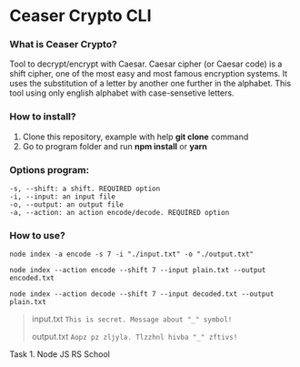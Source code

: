 # Ceaser Crypto CLI
### What is Ceaser Crypto?
Tool to decrypt/encrypt with Caesar. Caesar cipher (or Caesar code) is a shift cipher, one of the most easy and most famous encryption systems. It uses the substitution of a letter by another one further in the alphabet.
This tool using only english alphabet with case-sensetive letters.

### How to install?
1. Clone this repository, example with help **git clone** command
2. Go to program folder and run **npm install** or **yarn** 

### Options program:

```
-s, --shift: a shift. REQUIRED option
-i, --input: an input file
-o, --output: an output file
-a, --action: an action encode/decode. REQUIRED option
```

### How to use?

```
node index -a encode -s 7 -i "./input.txt" -o "./output.txt"
```

```
node index --action encode --shift 7 --input plain.txt --output encoded.txt
```

```
node index --action decode --shift 7 --input decoded.txt --output plain.txt
```

> input.txt `This is secret. Message about "_" symbol!`
>
> output.txt `Aopz pz zljyla. Tlzzhnl hivba "_" zftivs!`

Task 1. Node JS RS School